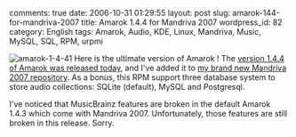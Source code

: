 comments: true
date: 2006-10-31 01:29:55
layout: post
slug: amarok-144-for-mandriva-2007
title: Amarok 1.4.4 for Mandriva 2007
wordpress_id: 82
category: English
tags: Amarok, Audio, KDE, Linux, Mandriva, Music, MySQL, SQL, RPM, urpmi

![amarok-1-4-41](http://kevin.deldycke.com/wp-content/uploads/2006/10/amarok-1-4-41.png) Here is the ultimate version of Amarok ! The [version 1.4.4 of Amarok was released today](http://amarok.kde.org/content/view/84/66/), and I've added it to [my brand new Mandriva 2007 repository](http://kevin.deldycke.com/mandriva-rpm-repository/). As a bonus, this RPM support three database system to store audio collections: SQLite (default), MySQL and Postgresql.

I've noticed that MusicBrainz features are broken in the default Amarok 1.4.3 which come with Mandriva 2007. Unfortunately, those features are still broken in this release. Sorry.
